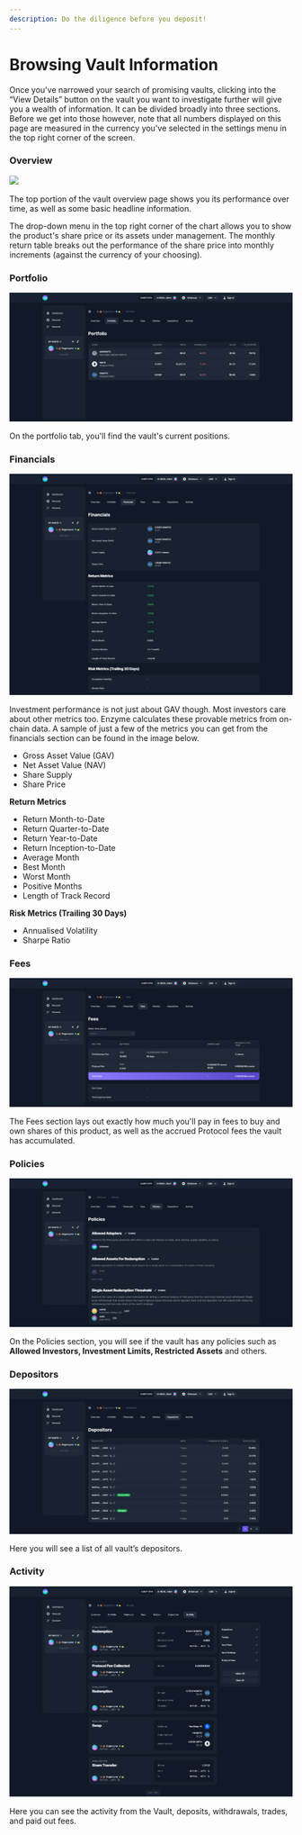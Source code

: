 ```yaml
---
description: Do the diligence before you deposit!
---
```


# Browsing Vault Information

Once you've narrowed your search of promising vaults, clicking into the “View Details” button on the vault you want to investigate further will give you a wealth of information. It can be divided broadly into three sections. Before we get into those however, note that all numbers displayed on this page are measured in the currency you've selected in the settings menu in the top right corner of the screen.

### Overview

![](.gitbook/assets/other\_vault.png)

The top portion of the vault overview page shows you its performance over time, as well as some basic headline information.

The drop-down menu in the top right corner of the chart allows you to show the product's share price or its assets under management. The monthly return table breaks out the performance of the share price into monthly increments (against the currency of your choosing).

### Portfolio

![](<.gitbook/assets/portfolio (1).png>)

On the portfolio tab, you'll find the vault's current positions.

### **Financials**

![](.gitbook/assets/financials.png)

Investment performance is not just about GAV though. Most investors care about other metrics too. Enzyme calculates these provable metrics from on-chain data. A sample of just a few of the metrics you can get from the financials section can be found in the image below.

* Gross Asset Value (GAV)&#x20;
* Net Asset Value (NAV)&#x20;
* Share Supply&#x20;
* Share Price

**Return Metrics**

* Return Month-to-Date&#x20;
* Return Quarter-to-Date&#x20;
* Return Year-to-Date&#x20;
* Return Inception-to-Date&#x20;
* Average Month&#x20;
* Best Month&#x20;
* Worst Month&#x20;
* Positive Months&#x20;
* Length of Track Record

**Risk Metrics (Trailing 30 Days)**

* Annualised Volatility&#x20;
* Sharpe Ratio

### **Fees**

![](.gitbook/assets/fees.png)

The Fees section lays out exactly how much you'll pay in fees to buy and own shares of this product, as well as the accrued Protocol fees the vault has accumulated.

### Policies

![](<.gitbook/assets/policies (1) (1).png>)

On the Policies section, you will see if the vault has any policies such as **Allowed Investors, Investment Limits, Restricted Assets** and others.

### Depositors

![](.gitbook/assets/depositors.png)

Here you will see a list of all vault’s depositors.

### Activity

![](<.gitbook/assets/activity (1).png>)

Here you can see the activity from the Vault, deposits, withdrawals, trades, and paid out fees.
